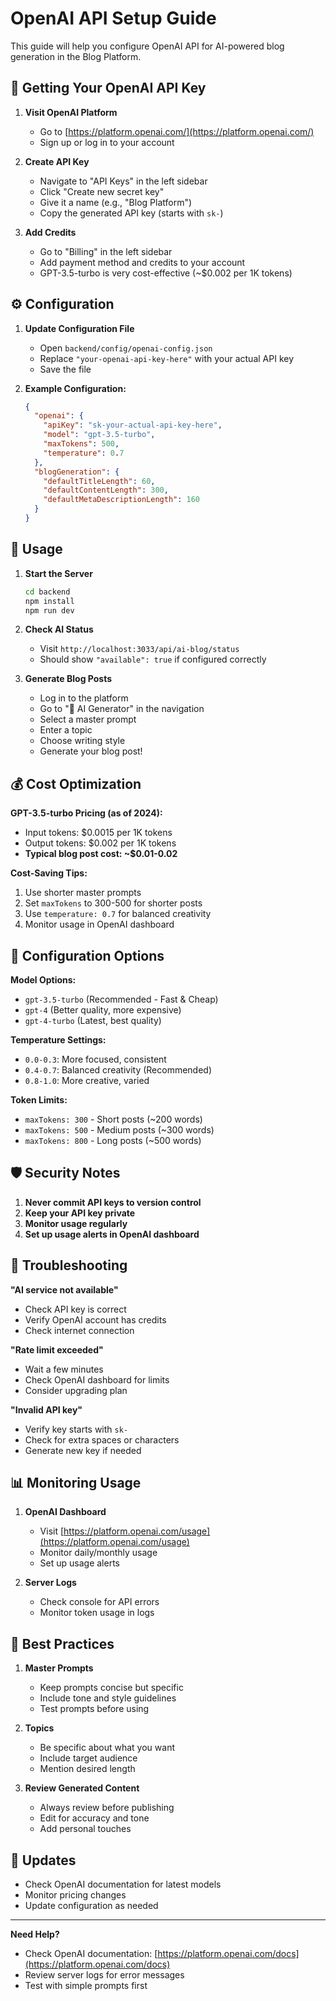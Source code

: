 # OpenAI API Setup Guide

This guide will help you configure OpenAI API for AI-powered blog generation in the Blog Platform.

## 🔑 Getting Your OpenAI API Key

1. **Visit OpenAI Platform**
   - Go to [https://platform.openai.com/](https://platform.openai.com/)
   - Sign up or log in to your account

2. **Create API Key**
   - Navigate to "API Keys" in the left sidebar
   - Click "Create new secret key"
   - Give it a name (e.g., "Blog Platform")
   - Copy the generated API key (starts with `sk-`)

3. **Add Credits**
   - Go to "Billing" in the left sidebar
   - Add payment method and credits to your account
   - GPT-3.5-turbo is very cost-effective (~$0.002 per 1K tokens)

## ⚙️ Configuration

1. **Update Configuration File**
   - Open `backend/config/openai-config.json`
   - Replace `"your-openai-api-key-here"` with your actual API key
   - Save the file

2. **Example Configuration:**
   ```json
   {
     "openai": {
       "apiKey": "sk-your-actual-api-key-here",
       "model": "gpt-3.5-turbo",
       "maxTokens": 500,
       "temperature": 0.7
     },
     "blogGeneration": {
       "defaultTitleLength": 60,
       "defaultContentLength": 300,
       "defaultMetaDescriptionLength": 160
     }
   }
   ```

## 🚀 Usage

1. **Start the Server**
   ```bash
   cd backend
   npm install
   npm run dev
   ```

2. **Check AI Status**
   - Visit `http://localhost:3033/api/ai-blog/status`
   - Should show `"available": true` if configured correctly

3. **Generate Blog Posts**
   - Log in to the platform
   - Go to "🤖 AI Generator" in the navigation
   - Select a master prompt
   - Enter a topic
   - Choose writing style
   - Generate your blog post!

## 💰 Cost Optimization

**GPT-3.5-turbo Pricing (as of 2024):**
- Input tokens: $0.0015 per 1K tokens
- Output tokens: $0.002 per 1K tokens
- **Typical blog post cost: ~$0.01-0.02**

**Cost-Saving Tips:**
1. Use shorter master prompts
2. Set `maxTokens` to 300-500 for shorter posts
3. Use `temperature: 0.7` for balanced creativity
4. Monitor usage in OpenAI dashboard

## 🔧 Configuration Options

**Model Options:**
- `gpt-3.5-turbo` (Recommended - Fast & Cheap)
- `gpt-4` (Better quality, more expensive)
- `gpt-4-turbo` (Latest, best quality)

**Temperature Settings:**
- `0.0-0.3`: More focused, consistent
- `0.4-0.7`: Balanced creativity (Recommended)
- `0.8-1.0`: More creative, varied

**Token Limits:**
- `maxTokens: 300` - Short posts (~200 words)
- `maxTokens: 500` - Medium posts (~300 words)
- `maxTokens: 800` - Long posts (~500 words)

## 🛡️ Security Notes

1. **Never commit API keys to version control**
2. **Keep your API key private**
3. **Monitor usage regularly**
4. **Set up usage alerts in OpenAI dashboard**

## 🐛 Troubleshooting

**"AI service not available"**
- Check API key is correct
- Verify OpenAI account has credits
- Check internet connection

**"Rate limit exceeded"**
- Wait a few minutes
- Check OpenAI dashboard for limits
- Consider upgrading plan

**"Invalid API key"**
- Verify key starts with `sk-`
- Check for extra spaces or characters
- Generate new key if needed

## 📊 Monitoring Usage

1. **OpenAI Dashboard**
   - Visit [https://platform.openai.com/usage](https://platform.openai.com/usage)
   - Monitor daily/monthly usage
   - Set up usage alerts

2. **Server Logs**
   - Check console for API errors
   - Monitor token usage in logs

## 🎯 Best Practices

1. **Master Prompts**
   - Keep prompts concise but specific
   - Include tone and style guidelines
   - Test prompts before using

2. **Topics**
   - Be specific about what you want
   - Include target audience
   - Mention desired length

3. **Review Generated Content**
   - Always review before publishing
   - Edit for accuracy and tone
   - Add personal touches

## 🔄 Updates

- Check OpenAI documentation for latest models
- Monitor pricing changes
- Update configuration as needed

---

**Need Help?**
- Check OpenAI documentation: [https://platform.openai.com/docs](https://platform.openai.com/docs)
- Review server logs for error messages
- Test with simple prompts first 